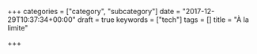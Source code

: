 +++
categories = ["category", "subcategory"]
date = "2017-12-29T10:37:34+00:00"
draft = true
keywords = ["tech"]
tags = []
title = "À la limite"

+++

<!--more-->
